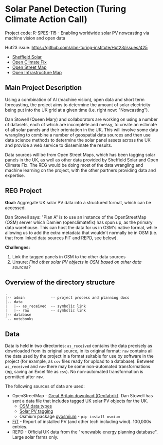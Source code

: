 # Solar Panel Detection (Turing Climate Action Call)

Project code: R-SPES-115 - Enabling worldwide solar PV nowcasting via machine vision and open data

Hut23 issue: https://github.com/alan-turing-institute/Hut23/issues/425

- [Sheffield Solar](https://www.solar.sheffield.ac.uk/)
- [Open Climate Fix](https://openclimatefix.org/)
- [Open Street Map](https://www.openstreetmap.org)
- [Open Infrastructure Map](https://openinframap.org)

## Main Project Description

Using a combination of AI (machine vision), open data and short term forecasting, the project aims to determine the amount of solar electricity being put into the UK grid at a given time (i.e. right now: "Nowcasting").

Dan Stowell (Queen Mary) and collaborators are working on using a number of datasets, each of which are incomplete and messy, to create an estimate of all solar panels and their orientation in the UK. This will involve some data wrangling to combine a number of geospatial data sources and then use data science methods to determine the solar panel assets across the UK and provide a web service to disseminate the results.

Data sources will be from Open Street Maps, which has been tagging solar panels in the UK, as well as other data provided by Sheffield Solar and Open Climate Fix. The REG would be doing most of the data wrangling and machine learning on the project, with the other partners providing data and expertise.

## REG Project

**Goal:** Aggregate UK solar PV data into a structured format, which can be accessed.

Dan Stowell says: "Plan A" is to use an instance of the OpenStreetMap (OSM) server which Damien (openclimatefix) has spun up, as the primary data warehouse. This can host the data for us in OSM's native format, while allowing us to add the extra metadata that wouldn't normally be in OSM (i.e. that from linked data sources FiT and REPD, see below).

**Challenges:**

1. Link the tagged panels in OSM to the other data sources
2. Unsure: *Find other solar PV objects in OSM based on other data sources?*

## Overview of the directory structure

```
.
|-- admin            -- project process and planning docs
|-- data
|   |-- as_received  -- symbolic link
|   |-- raw          -- symbolic link
|-- database
`-- notebooks
```


## Data

Data is held in two directories: `as_received` contains the data precisely as
downloaded from its original source, in its original format; `raw` contains all
the data used by the project in a format suitable for use by software in the
project (for example, as `csv` files ready for upload to a database). Between
`as_received` and `raw` there may be some non-automated transformations (eg,
saving an Excel file as `csv`). No non-automated transformation is permitted
after `raw`. 

The following sources of data are used:

- OpenStreetMap - [Great Britain download (Geofabrik)](https://download.geofabrik.de/europe/great-britain.html). Dan Stowell has sent a data file that includes tagged UK solar PV objects for the UK.
    - [OSM data types](https://wiki.openstreetmap.org/wiki/Elements)
    - [Solar PV tagging](https://wiki.openstreetmap.org/wiki/Tag:generator:source%3Dsolar)
    - Osmium package [pyosmium](https://github.com/osmcode/pyosmium) - `pip install osmium`
- [FiT](https://www.ofgem.gov.uk/environmental-programmes/fit/contacts-guidance-and-resources/public-reports-and-data-fit/installation-reports) - Report of installed PV (and other tech including wind). 100,000s entries.
- [REPD](https://www.gov.uk/government/publications/renewable-energy-planning-database-monthly-extract) - Official UK data from the "renewable energy planning database". Large solar farms only.
